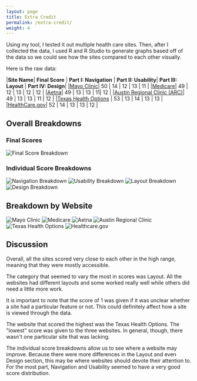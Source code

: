 ```yaml
---
layout: page
title: Extra Credit
permalink: /extra-credit/
weight: 4
---
```


Using my tool, I tested it out multiple health care sites. Then, after I collected the data, I used R and R Studio to generate graphs based off of the data so we could see how the sites compared to each other visually.

Here is the raw data:

|**Site Name**| **Final Score** | **Part I: Navigation** | **Part II: Usability**| **Part III: Layout** | **Part IV: Design**|
|[Mayo Clinic](https://www.mayoclinic.org/)| 50 | 14 | 12 | 13 | 11 |
|[Medicare](https://www.medicare.gov/)| 49 | 12 | 13 | 12 | 12 |
|[Aetna](https://www.aetna.com/)| 49 | 13 | 13 | 11| 12 |
|[Austin Regional Clinic (ARC)](https://www.austinregionalclinic.com/)| 49 | 13 | 13 | 11 | 12 |
|[Texas Health Options](http://www.texashealthoptions.com/) | 53 | 13 | 14 | 13 | 13 |
|[HealthCare.gov](https://www.healthcare.gov/)| 52 | 14 | 13 | 13 | 12 |

## Overall Breakdowns

### Final Scores 

![Final Score Breakdown](/accessibility-tool/assets/graphs/FinalScores.png)

### Individual Score Breakdowns

![Navigation Breakdown](/accessibility-tool/assets/graphs/Navigation.png)
![Usability Breakdown](/accessibility-tool/assets/graphs/Usability.png)
![Layout Breakdown](/accessibility-tool/assets/graphs/Layout.png)
![Design Breakdown](/accessibility-tool/assets/graphs/Design.png)

## Breakdown by Website

![Mayo Clinic](/accessibility-tool/assets/graphs/MayoClinic.png)
![Medicare](/accessibility-tool/assets/graphs/Medicare.png)
![Aetna](/accessibility-tool/assets/graphs/Aetna.png)
![Austin Regional Clinic](/accessibility-tool/assets/graphs/ARC.png)
![Texas Health Options](/accessibility-tool/assets/graphs/THO.png)
![Healthcare.gov](/accessibility-tool/assets/graphs/HCG.png)

## Discussion

Overall, all the sites scored very close to each other in the high range, meaning that they were mostly accessible. 

The category that seemed to vary the most in scores was Layout. All the websites had different layouts and some worked really well while others did need a little more work.

It is important to note that the score of 1 was given if it was unclear whether a site had a particular feature or not. This could definitely affect how a site is viewed through the data.

The website that scored the highest was the Texas Health Options. The "lowest" score was given to the three websites. In general, though, there wasn't one particular site that was lacking.

The individual score breakdowns allow us to see where a website may improve. Because there were more differences in the Layout and even Design section, this may be where websites should devote their attention to. For the most part, Navigation and Usability seemed to have a very good score distribution.